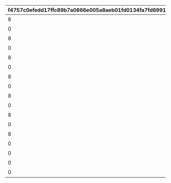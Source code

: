 |f4757c0efedd17ffc89b7a0866e005a8aeb01fd0134fa7fd69913243919e0d6f|84eee0a0eeab61f6a12729ff2e0a5597863bb08efe19a327ba11cdc3f38517ee|0568fca5926f0330035241a2494362d8fbef24ce54a56e4b0dc83ac7ebb0d302|4d189ad56649a8538c6a8a112c75522a062bf77f01648b1892adec50e5700eae|9a5763adf20ee837794a7910b1551cc4df2f36fe69a753569843d8bf46d34589|3ac6f96d75eb9246c9c158b6ebdb6eaf29f6c260f7a7b940a9e50f6d9f69ff73|86fea9b6d38492b5609cc897d933956f5815eb4e981fa25f5374e863b3b0f517|
| --- | --- | --- | --- | --- | --- | --- |
|8|10148|スイーツ早食いクラブ|40|91002|5148061|1|
|0|10148|ぺんぽこりんの正体…？|0|0|5148062|1|
|8|10148|夜凪の恋バナ？|40|91002|5148064|2|
|0|10148|麦しゅわアブダクション|0|0|5148065|2|
|8|10148|ピッカピカのボードで|40|91002|5148067|3|
|0|10148|Mって何ですか？|0|0|5148068|3|
|8|10148|スイカの次はミルク？|40|91002|5148070|4|
|0|10148|騎士きゅんセラピー|0|0|5148071|4|
|8|10148|パチパチとフーフー|40|91002|5148073|5|
|0|10148|火遁の術でチャメシ！|0|0|5148074|5|
|8|10148|耳を澄ませば|40|91002|5148076|6|
|0|10148|祓った方がよくねー？|0|0|5148077|6|
|8|10148|爆誕ホットヒップドロップ|40|91002|5148079|7|
|0|10148|スーパースライム戦士|0|0|5148080|7|
|0|10148|バラバラな写真と証言|0|0|5148601|0|
|0|10148|写真アルバム復元完了！|0|0|5148602|7|
|0|10148|記念の集合写真★|0|0|5148603|100|